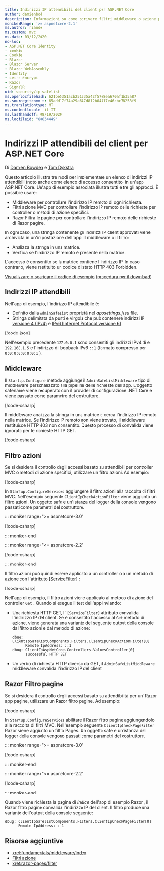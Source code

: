 ```yaml
---
title: Indirizzi IP attendibili del client per ASP.NET Core
author: damienbod
description: Informazioni su come scrivere filtri middleware o azione per convalidare gli indirizzi IP remoti rispetto a un elenco di indirizzi IP approvati.
monikerRange: '>= aspnetcore-2.1'
ms.author: riande
ms.custom: mvc
ms.date: 03/12/2020
no-loc:
- ASP.NET Core Identity
- cookie
- Cookie
- Blazor
- Blazor Server
- Blazor WebAssembly
- Identity
- Let's Encrypt
- Razor
- SignalR
uid: security/ip-safelist
ms.openlocfilehash: 621be5351acb251335a42f57e8ea670af1b35a87
ms.sourcegitcommit: 65add17f74a29a647d812b04517e46cbc78258f9
ms.translationtype: MT
ms.contentlocale: it-IT
ms.lasthandoff: 08/19/2020
ms.locfileid: "88634449"
---
```

# <a name="client-ip-safelist-for-aspnet-core"></a>Indirizzi IP attendibili del client per ASP.NET Core

Di [Damien Bowden](https://twitter.com/damien_bod) e [Tom Dykstra](https://github.com/tdykstra)
 
Questo articolo illustra tre modi per implementare un elenco di indirizzi IP attendibili (noto anche come elenco di accesso consentito) in un'app ASP.NET Core. Un'app di esempio associata illustra tutti e tre gli approcci. È possibile usare:

* Middleware per controllare l'indirizzo IP remoto di ogni richiesta.
* Filtri azione MVC per controllare l'indirizzo IP remoto delle richieste per controller o metodi di azione specifici.
* Razor Filtra le pagine per controllare l'indirizzo IP remoto delle richieste di Razor pagine.

In ogni caso, una stringa contenente gli indirizzi IP client approvati viene archiviata in un'impostazione dell'app. Il middleware o il filtro:

* Analizza la stringa in una matrice. 
* Verifica se l'indirizzo IP remoto è presente nella matrice.

L'accesso è consentito se la matrice contiene l'indirizzo IP. In caso contrario, viene restituito un codice di stato HTTP 403 Forbidden.

[Visualizzare o scaricare il codice di esempio](https://github.com/dotnet/AspNetCore.Docs/tree/master/aspnetcore/security/ip-safelist/samples) ([procedura per il download](xref:index#how-to-download-a-sample))

## <a name="ip-address-safelist"></a>Indirizzi IP attendibili

Nell'app di esempio, l'indirizzo IP attendibile è:

* Definito dalla `AdminSafeList` proprietà nel *appsettings.jssu* file.
* Stringa delimitata da punti e virgola che può contenere indirizzi IP [versione 4 (IPv4)](https://wikipedia.org/wiki/IPv4) e [IPv6 (Internet Protocol versione 6)](https://wikipedia.org/wiki/IPv6) .

[!code-json[](ip-safelist/samples/3.x/ClientIpAspNetCore/appsettings.json?range=1-3&highlight=2)]

Nell'esempio precedente `127.0.0.1` sono consentiti gli indirizzi IPv4 di e `192.168.1.5` e l'indirizzo di loopback IPv6 `::1` (formato compresso per `0:0:0:0:0:0:0:1` ).

## <a name="middleware"></a>Middleware

Il `Startup.Configure` metodo aggiunge il `AdminSafeListMiddleware` tipo di middleware personalizzato alla pipeline delle richieste dell'app. L'oggetto safename viene recuperato con il provider di configurazione .NET Core e viene passato come parametro del costruttore.

[!code-csharp[](ip-safelist/samples/3.x/ClientIpAspNetCore/Startup.cs?name=snippet_ConfigureAddMiddleware)]

Il middleware analizza la stringa in una matrice e cerca l'indirizzo IP remoto nella matrice. Se l'indirizzo IP remoto non viene trovato, il middleware restituisce HTTP 403 non consentito. Questo processo di convalida viene ignorato per le richieste HTTP GET.

[!code-csharp[](ip-safelist/samples/Shared/ClientIpSafelistComponents/Middlewares/AdminSafeListMiddleware.cs?name=snippet_ClassOnly)]

## <a name="action-filter"></a>Filtro azioni

Se si desidera il controllo degli accessi basato su attendibili per controller MVC o metodi di azione specifici, utilizzare un filtro azioni. Ad esempio:

[!code-csharp[](ip-safelist/samples/Shared/ClientIpSafelistComponents/Filters/ClientIpCheckActionFilter.cs?name=snippet_ClassOnly)]

In `Startup.ConfigureServices` aggiungere il filtro azioni alla raccolta di filtri MVC. Nell'esempio seguente `ClientIpCheckActionFilter` viene aggiunto un filtro azioni. Un oggetto safe e un'istanza del logger della console vengono passati come parametri del costruttore.

::: moniker range=">= aspnetcore-3.0"

[!code-csharp[](ip-safelist/samples/3.x/ClientIpAspNetCore/Startup.cs?name=snippet_ConfigureServicesActionFilter)]

::: moniker-end

::: moniker range="<= aspnetcore-2.2"

[!code-csharp[](ip-safelist/samples/2.x/ClientIpAspNetCore/Startup.cs?name=snippet_ConfigureServicesActionFilter)]

::: moniker-end

Il filtro azioni può quindi essere applicato a un controller o a un metodo di azione con l'attributo [[ServiceFilter]](xref:Microsoft.AspNetCore.Mvc.ServiceFilterAttribute) :

[!code-csharp[](ip-safelist/samples/3.x/ClientIpAspNetCore/Controllers/ValuesController.cs?name=snippet_ActionFilter&highlight=1)]

Nell'app di esempio, il filtro azioni viene applicato al metodo di azione del controller `Get` . Quando si esegue il test dell'app inviando:

* Una richiesta HTTP GET, l' `[ServiceFilter]` attributo convalida l'indirizzo IP del client. Se è consentito l'accesso al `Get` metodo di azione, viene generata una variante del seguente output della console dal filtro azioni e dal metodo di azione:

    ```
    dbug: ClientIpSafelistComponents.Filters.ClientIpCheckActionFilter[0]
          Remote IpAddress: ::1
    dbug: ClientIpAspNetCore.Controllers.ValuesController[0]
          successful HTTP GET    
    ```

* Un verbo di richiesta HTTP diverso da GET, il `AdminSafeListMiddleware` middleware convalida l'indirizzo IP del client.

## <a name="no-locrazor-pages-filter"></a>Razor Filtro pagine

Se si desidera il controllo degli accessi basato su attendibilità per un' Razor app pagine, utilizzare un Razor filtro pagine. Ad esempio:

[!code-csharp[](ip-safelist/samples/Shared/ClientIpSafelistComponents/Filters/ClientIpCheckPageFilter.cs?name=snippet_ClassOnly)]

In `Startup.ConfigureServices` abilitare il Razor filtro pagine aggiungendolo alla raccolta di filtri MVC. Nell'esempio seguente `ClientIpCheckPageFilter` Razor viene aggiunto un filtro Pages. Un oggetto safe e un'istanza del logger della console vengono passati come parametri del costruttore.

::: moniker range=">= aspnetcore-3.0"

[!code-csharp[](ip-safelist/samples/3.x/ClientIpAspNetCore/Startup.cs?name=snippet_ConfigureServicesPageFilter)]

::: moniker-end

::: moniker range="<= aspnetcore-2.2"

[!code-csharp[](ip-safelist/samples/2.x/ClientIpAspNetCore/Startup.cs?name=snippet_ConfigureServicesPageFilter)]

::: moniker-end

Quando viene richiesta la pagina di *Indice* dell'app di esempio Razor , il Razor filtro pagine convalida l'indirizzo IP del client. Il filtro produce una variante dell'output della console seguente:

```
dbug: ClientIpSafelistComponents.Filters.ClientIpCheckPageFilter[0]
      Remote IpAddress: ::1
```

## <a name="additional-resources"></a>Risorse aggiuntive

* <xref:fundamentals/middleware/index>
* [Filtri azione](xref:mvc/controllers/filters#action-filters)
* <xref:razor-pages/filter>

